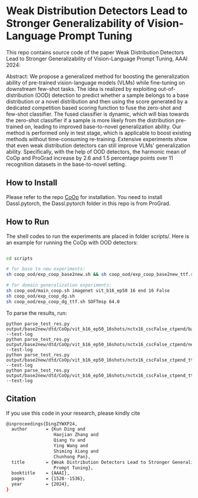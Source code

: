 # Weak Distribution Detectors Lead to Stronger Generalizability of Vision-Language Prompt Tuning

This repo contains source code of the paper Weak Distribution Detectors Lead to Stronger Generalizability 
of Vision-Language Prompt Tuning, AAAI 2024:

Abstract: We propose a generalized method for boosting the generalization ability of pre-trained vision-language models 
(VLMs) while fine-tuning on downstream few-shot tasks. The idea is realized by exploiting out-of-distribution (OOD) 
detection to predict whether a sample belongs to a base distribution or a novel distribution and then using 
the score generated by a dedicated competition based scoring function to fuse the zero-shot and few-shot classifier. 
The fused classifier is dynamic, which will bias towards the zero-shot classifier if a sample is more likely from the 
distribution pre-trained on, leading to improved base-to-novel generalization ability. Our method is performed only in 
test stage, which is applicable to boost existing methods without time-consuming re-training. Extensive experiments show 
that even weak distribution detectors can still improve VLMs' generalization ability. Specifically, with the help of OOD 
detectors, the harmonic mean of CoOp and ProGrad increase by 2.6 and 1.5 percentage points over 11 recognition datasets 
in the base-to-novel setting.

## How to Install
Please refer to the repo [CoOp](https://github.com/KaiyangZhou/CoOp) for installation. You need to
install Dassl.pytorch, the Dassl.pytorch folder in this repo is from ProGrad.

## How to Run

The shell codes to run the experiments are placed in folder scripts/. Here is an example for running 
the CoOp with OOD detectors:

```bash

cd scripts

# for base to new experiments:
sh coop_ood/exp_coop_base2new.sh && sh coop_ood/exp_coop_base2new_ttf.sh SOFTmsp 64.0

# for domain generalization experiments:
sh coop_ood/main_coop.sh imagenet vit_b16_ep50 16 end 16 False
sh coop_ood/exp_coop_dg.sh
sh coop_ood/exp_coop_dg_ttf.sh SOFTmsp 64.0
```

To parse the results, run:
```
python parse_test_res.py output/base2new/dtd/CoOp/vit_b16_ep50_16shots/nctx16_cscFalse_ctpend/base/ --test-log
python parse_test_res.py output/base2new/dtd/CoOp/vit_b16_ep50_16shots/nctx16_cscFalse_ctpend/new/ --test-log
python parse_test_res.py output/base2new/dtd/CoOp/vit_b16_ep50_16shots/nctx16_cscFalse_ctpend_ttfSOFTmsp_ttw64.0/base --test-log
python parse_test_res.py output/base2new/dtd/CoOp/vit_b16_ep50_16shots/nctx16_cscFalse_ctpend_ttfSOFTmsp_ttw64.0/new --test-log
```

## Citation
If you use this code in your research, please kindly cite

```bash
@inproceedings{DingZYWXP24,
  author       = {Kun Ding and
                  Haojian Zhang and
                  Qiang Yu and
                  Ying Wang and
                  Shiming Xiang and
                  Chunhong Pan},
  title        = {Weak Distribution Detectors Lead to Stronger Generalizability of Vision-Language
                  Prompt Tuning},
  booktitle    = {AAAI},
  pages        = {1528--1536},
  year         = {2024},
}
```
